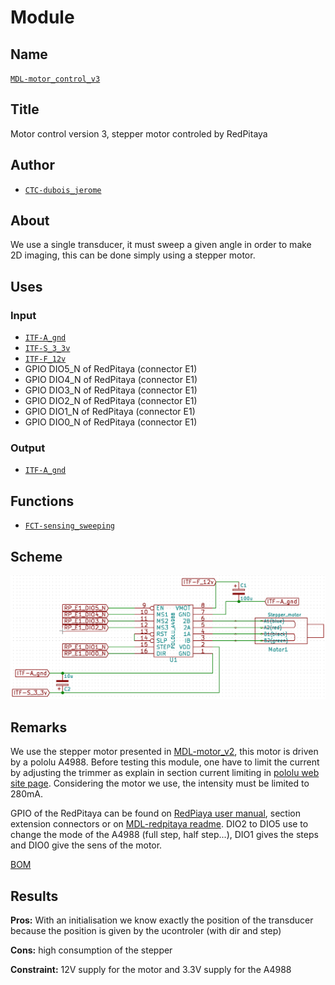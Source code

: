 # Module
[//]:#![](./images/scheme.png)

## Name
[`MDL-motor_control_v3`]()

## Title
Motor control version 3, stepper motor controled by RedPitaya

## Author
* [`CTC-dubois_jerome`]()

## About
We use a single transducer, it must sweep a given angle in order to make 2D imaging, this can be done simply using a stepper motor.

## Uses
### Input
* [`ITF-A_gnd`]()
* [`ITF-S_3_3v`]()
* [`ITF-F_12v`]()
* GPIO DIO5_N of RedPitaya (connector E1)
* GPIO DIO4_N of RedPitaya (connector E1)
* GPIO DIO3_N of RedPitaya (connector E1)
* GPIO DIO2_N of RedPitaya (connector E1)
* GPIO DIO1_N of RedPitaya (connector E1)
* GPIO DIO0_N of RedPitaya (connector E1)

### Output
* [`ITF-A_gnd`]()

## Functions
* [`FCT-sensing_sweeping`]()

## Scheme
![](./images/scheme.png)

## Remarks
We use the stepper motor presented in [MDL-motor_v2](../../MDL-motor/MDL-motor_v2/readme.md), this motor is driven by a pololu A4988. Before testing this module, one have to limit the current by adjusting the trimmer as explain in section current limiting in [pololu web site page](https://www.pololu.com/product/1182). Considering the motor we use, the intensity must be limited to 280mA.

GPIO of the RedPitaya can be found on [RedPiaya user manual](https://wiki.redpitaya.coma/index.php?title=OLD_OS_User_Manual), section extension connectors or on [MDL-redpitaya readme](../../MDL-redpitaya/readme.md). DIO2 to DIO5 use to change the mode of the A4988 (full step, half step...), DIO1 gives the steps and DIO0 give the sens of the motor.

[BOM](./src/MDL-motor_control_v2.csv)

## Results

**Pros:** With an initialisation we know exactly the position of the transducer because the position is given by the ucontroler (with dir and step)

**Cons:** high consumption of the stepper

**Constraint:** 12V supply for the motor and 3.3V supply for the A4988

